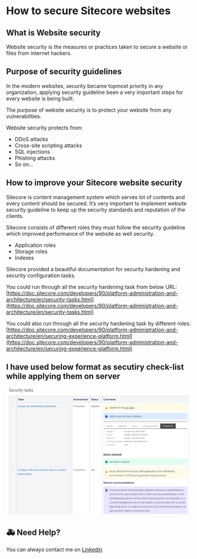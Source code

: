 # How to secure Sitecore websites

## What is Website security

Website security is the measures or practices taken to secure a website or files from internet hackers.

## Purpose of security guidelines

In the modern websites, security became topmost priority in any organization, applying security guideline been a very important steps for every website is being built.

The purpose of website security is to protect your website from any vulnerabilities.

Website security protects from:

* DDoS attacks
* Cross-site scripting attacks
* SQL injections
* Phishing attacks
* So on...

## How to improve your Sitecore website security

Sitecore is content management system which serves lot of contents and every content should be secured. It’s very important to implement website security guideline to keep up the security standards and reputation of the clients.

Sitecore consists of different roles they must follow the security guideline which improved performance of the website as well security.

* Application roles
* Storage roles
* Indexes

Sitecore provided a beautiful documentation for security hardening and security configuration tasks.

You could run through all the security hardening task from below URL: [https://doc.sitecore.com/developers/90/platform-administration-and-architecture/en/security-tasks.html](https://doc.sitecore.com/developers/90/platform-administration-and-architecture/en/security-tasks.html)

You could also run through all the security hardening task by different roles: [https://doc.sitecore.com/developers/90/platform-administration-and-architecture/en/securing-experience-platform.html](https://doc.sitecore.com/developers/90/platform-administration-and-architecture/en/securing-experience-platform.html)

## I have used below format as secutiry check-list while applying them on server

![I have used this format as secutiry check-list](../.gitbook/assets/screenshot-sc-security.jpg)

## 🚑 Need Help?

You can always contact me on [Linkedin](https://www.linkedin.com/in/nagaraj-solanki)

